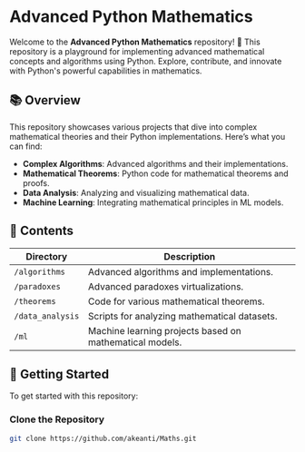 # Advanced Python Mathematics

Welcome to the **Advanced Python Mathematics** repository! 🚀 This repository is a playground for implementing advanced mathematical concepts and algorithms using Python. Explore, contribute, and innovate with Python's powerful capabilities in mathematics.

## 📚 Overview

This repository showcases various projects that dive into complex mathematical theories and their Python implementations. Here’s what you can find:

- **Complex Algorithms**: Advanced algorithms and their implementations.
- **Mathematical Theorems**: Python code for mathematical theorems and proofs.
- **Data Analysis**: Analyzing and visualizing mathematical data.
- **Machine Learning**: Integrating mathematical principles in ML models.

## 📁 Contents

| Directory         | Description                                               |
|-------------------|-----------------------------------------------------------|
| `/algorithms`     | Advanced algorithms and implementations.                 |
| `/paradoxes `     | Advanced paradoxes virtualizations.                      |
| `/theorems`       | Code for various mathematical theorems.                  |
| `/data_analysis`  | Scripts for analyzing mathematical datasets.             |
| `/ml`             | Machine learning projects based on mathematical models.  |

## 🚀 Getting Started

To get started with this repository:

### Clone the Repository

```bash
git clone https://github.com/akeanti/Maths.git
